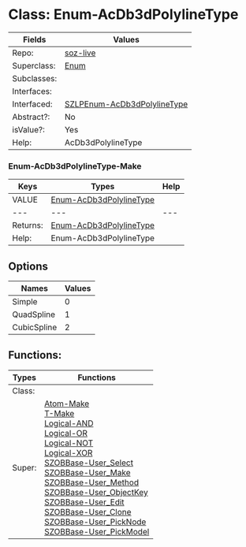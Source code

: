 
# Class:	Enum-AcDb3dPolylineType

| Fields | Values |
| --------- | --------- |
| Repo: | [soz-live](/repos/soz-live.html) |
| Superclass: | [Enum](Enum.html) |
| Subclasses: |  |
| Interfaces: |  |
| Interfaced: | [SZLPEnum-AcDb3dPolylineType](SZLPEnum-AcDb3dPolylineType.html) |
| Abstract?: | No |
| isValue?: | Yes |
| Help: | AcDb3dPolylineType |

### Enum-AcDb3dPolylineType-Make

| Keys | Types | Help |
| --------- | --------- | --------- |
| VALUE | [Enum-AcDb3dPolylineType](Enum-AcDb3dPolylineType.html) |  |
| --- | --- | --- |
| Returns: | [Enum-AcDb3dPolylineType](Enum-AcDb3dPolylineType.html) |
| Help: | Enum-AcDb3dPolylineType |


## Options

| Names | Values |
| --------- | --------- |
| Simple | 0 |
| QuadSpline | 1 |
| CubicSpline | 2 |

## Functions:

| Types | Functions |
| --------- | --------- |
| Class: |  |
| Super: | [Atom-Make](Atom.html) <br> [T-Make](T.html) <br> [Logical-AND](Logical.html) <br> [Logical-OR](Logical.html) <br> [Logical-NOT](Logical.html) <br> [Logical-XOR](Logical.html) <br> [SZOBBase-User_Select](SZOBBase.html) <br> [SZOBBase-User_Make](SZOBBase.html) <br> [SZOBBase-User_Method](SZOBBase.html) <br> [SZOBBase-User_ObjectKey](SZOBBase.html) <br> [SZOBBase-User_Edit](SZOBBase.html) <br> [SZOBBase-User_Clone](SZOBBase.html) <br> [SZOBBase-User_PickNode](SZOBBase.html) <br> [SZOBBase-User_PickModel](SZOBBase.html) |



